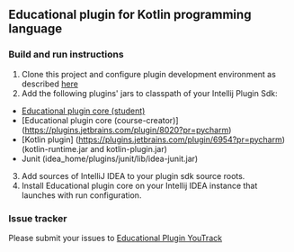 ## Educational plugin for Kotlin programming language

### Build and run instructions

1.  Clone this project and configure plugin development environment as described [here](http://www.jetbrains.org/intellij/sdk/docs/basics/getting_started/setting_up_environment.html)
2.  Add the following plugins' jars to classpath of your Intellij Plugin Sdk:
  * [Educational plugin core (student)](https://plugins.jetbrains.com/plugin/7988?pr=pycharm)
  * [Educational plugin core (course-creator)] (https://plugins.jetbrains.com/plugin/8020?pr=pycharm)
  * [Kotlin plugin] (https://plugins.jetbrains.com/plugin/6954?pr=pycharm) (kotlin-runtime.jar and kotlin-plugin.jar)
  * Junit (idea_home/plugins/junit/lib/idea-junit.jar)
3. Add sources of IntelliJ IDEA to your plugin sdk source roots.
4. Install Educational plugin core on your Intellij IDEA instance that launches with run configuration.

### Issue tracker
Please submit your issues to [Educational Plugin YouTrack](https://youtrack.jetbrains.com/issues/EDU)
